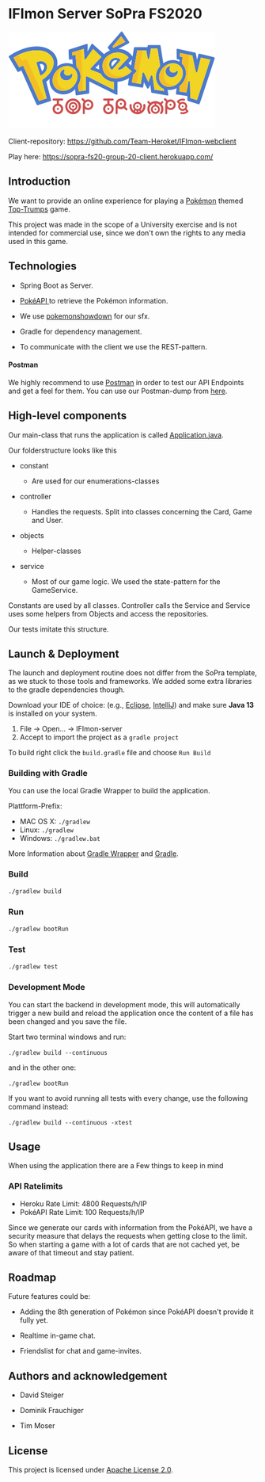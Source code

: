 # IFImon Server SoPra FS2020

![Pokémon Top Trumps](./logo.png)

Client-repository: https://github.com/Team-Heroket/IFImon-webclient

Play here: https://sopra-fs20-group-20-client.herokuapp.com/

## Introduction

We want to provide an online experience for playing a [Pokémon](https://en.wikipedia.org/wiki/Pok%C3%A9mon) themed [Top-Trumps](https://en.wikipedia.org/wiki/Top_Trumps) game.

This project was made in the scope of a University exercise and is not intended for commercial use, since we don't own the rights to any media used in this game.

## Technologies

- Spring Boot as Server.

- [PokéAPI ](https://pokeapi.co/) to retrieve the Pokémon information.

- We use [pokemonshowdown](https://play.pokemonshowdown.com/audio/cries) for our sfx.

- Gradle for dependency management.

- To communicate with the client we use the REST-pattern.

#### Postman

We highly recommend to use [Postman](https://www.getpostman.com) in order to test our API Endpoints and get a feel for them. You can use our Postman-dump from [here](./postman_dump.json).

## High-level components

Our main-class that runs the application is called [Application.java](./src/main/java/ch/uzh/ifi/seal/soprafs20/Application.java).

Our folderstructure looks like this

- constant
  
  - Are used for our enumerations-classes

- controller
  
  - Handles the requests. Split into classes concerning the Card, Game and User.

- objects
  
  - Helper-classes

- service
  
  - Most of our game logic. We used the state-pattern for the GameService.

Constants are used by all classes. Controller calls the Service and Service uses some helpers from Objects and access the repositories.

Our tests imitate this structure.

## Launch & Deployment

The launch and deployment routine does not differ from the SoPra template, as we stuck to those tools and frameworks. We added some extra libraries to the gradle dependencies though.

Download your IDE of choice: (e.g., [Eclipse](http://www.eclipse.org/downloads/), [IntelliJ](https://www.jetbrains.com/idea/download/)) and make sure **Java 13** is installed on your system.

1. File -> Open... -> IFImon-server
2. Accept to import the project as a `gradle project`

To build right click the `build.gradle` file and choose `Run Build`

### Building with Gradle

You can use the local Gradle Wrapper to build the application.

Plattform-Prefix:

- MAC OS X: `./gradlew`
- Linux: `./gradlew`
- Windows: `./gradlew.bat`

More Information about [Gradle Wrapper](https://docs.gradle.org/current/userguide/gradle_wrapper.html) and [Gradle](https://gradle.org/docs/).

### Build

```bash
./gradlew build
```

### Run

```bash
./gradlew bootRun
```

### Test

```bash
./gradlew test
```

### Development Mode

You can start the backend in development mode, this will automatically trigger a new build and reload the application once the content of a file has been changed and you save the file.

Start two terminal windows and run:

`./gradlew build --continuous`

and in the other one:

`./gradlew bootRun`

If you want to avoid running all tests with every change, use the following command instead:

`./gradlew build --continuous -xtest`

## Usage
When using the application there are a Few things to keep in mind
### API Ratelimits
- Heroku Rate Limit: 4800 Requests/h/IP
- PokéAPI Rate Limit: 100 Requests/h/IP

Since we generate our cards with information from the PokéAPI, we have a security measure that delays the requests when getting close to the limit.
So when starting a game with a lot of cards that are not cached yet, be aware of that timeout and stay patient.

## Roadmap

Future features could be:

- Adding the 8th generation of Pokémon since PokéAPI doesn't provide it fully yet.

- Realtime in-game chat.

- Friendslist for chat and game-invites.

## Authors and acknowledgement

- David Steiger
  
- Dominik Frauchiger
  
- Tim Moser

## License

This project is licensed under [Apache License 2.0](./LICENSE).
